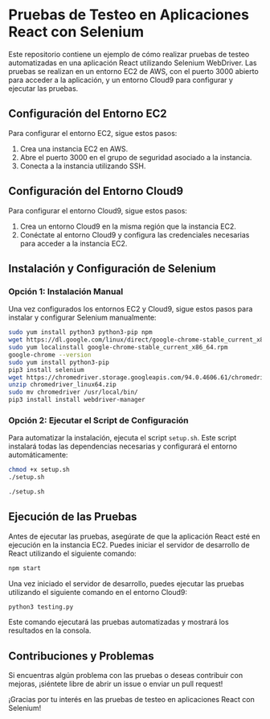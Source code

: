 
# Pruebas de Testeo en Aplicaciones React con Selenium

Este repositorio contiene un ejemplo de cómo realizar pruebas de testeo automatizadas en una aplicación React utilizando Selenium WebDriver. Las pruebas se realizan en un entorno EC2 de AWS, con el puerto 3000 abierto para acceder a la aplicación, y un entorno Cloud9 para configurar y ejecutar las pruebas.

## Configuración del Entorno EC2

Para configurar el entorno EC2, sigue estos pasos:

1. Crea una instancia EC2 en AWS.
2. Abre el puerto 3000 en el grupo de seguridad asociado a la instancia.
3. Conecta a la instancia utilizando SSH.

## Configuración del Entorno Cloud9

Para configurar el entorno Cloud9, sigue estos pasos:

1. Crea un entorno Cloud9 en la misma región que la instancia EC2.
2. Conéctate al entorno Cloud9 y configura las credenciales necesarias para acceder a la instancia EC2.

## Instalación y Configuración de Selenium

### Opción 1: Instalación Manual

Una vez configurados los entornos EC2 y Cloud9, sigue estos pasos para instalar y configurar Selenium manualmente:

```bash
sudo yum install python3 python3-pip npm
wget https://dl.google.com/linux/direct/google-chrome-stable_current_x86_64.rpm
sudo yum localinstall google-chrome-stable_current_x86_64.rpm
google-chrome --version
sudo yum install python3-pip
pip3 install selenium
wget https://chromedriver.storage.googleapis.com/94.0.4606.61/chromedriver_linux64.zip
unzip chromedriver_linux64.zip
sudo mv chromedriver /usr/local/bin/
pip3 install install webdriver-manager
```

### Opción 2: Ejecutar el Script de Configuración

Para automatizar la instalación, ejecuta el script `setup.sh`. Este script instalará todas las dependencias necesarias y configurará el entorno automáticamente:

```bash
chmod +x setup.sh
./setup.sh
```

```bash
./setup.sh
```

## Ejecución de las Pruebas

Antes de ejecutar las pruebas, asegúrate de que la aplicación React esté en ejecución en la instancia EC2. Puedes iniciar el servidor de desarrollo de React utilizando el siguiente comando:

```bash
npm start
```

Una vez iniciado el servidor de desarrollo, puedes ejecutar las pruebas utilizando el siguiente comando en el entorno Cloud9:

```bash
python3 testing.py
```

Este comando ejecutará las pruebas automatizadas y mostrará los resultados en la consola.

## Contribuciones y Problemas

Si encuentras algún problema con las pruebas o deseas contribuir con mejoras, ¡siéntete libre de abrir un issue o enviar un pull request!

¡Gracias por tu interés en las pruebas de testeo en aplicaciones React con Selenium!
